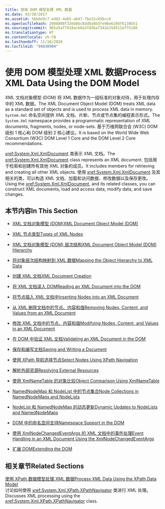 ```yaml
---
title: 使用 DOM 模型处理 XML 数据
ms.date: 03/30/2017
ms.assetid: 56b6e9c7-ed82-4a65-a647-7be32c83bcc8
ms.openlocfilehash: 2608008f33eb8bc0dd0a9b5fe96e619df6138b51
ms.sourcegitcommit: 965a5af7918acb0a3fd3baf342e15d511ef75188
ms.translationtype: HT
ms.contentlocale: zh-CN
ms.lasthandoff: 11/18/2020
ms.locfileid: "94830904"
---
```

# <a name="process-xml-data-using-the-dom-model"></a><span data-ttu-id="ac04c-102">使用 DOM 模型处理 XML 数据</span><span class="sxs-lookup"><span data-stu-id="ac04c-102">Process XML Data Using the DOM Model</span></span>
<span data-ttu-id="ac04c-103">XML 文档对象模型 (DOM) 将 XML 数据作为一组标准的对象对待，用于处理内存中的 XML 数据。</span><span class="sxs-lookup"><span data-stu-id="ac04c-103">The XML Document Object Model (DOM) treats XML data as a standard set of objects and is used to process XML data in memory.</span></span> <span data-ttu-id="ac04c-104">`System.Xml` 命名空间提供 XML 文档、片断、节点或节点集的编程表示形式。</span><span class="sxs-lookup"><span data-stu-id="ac04c-104">The `System.Xml` namespace provides a programmatic representation of XML documents, fragments, nodes, or node-sets.</span></span> <span data-ttu-id="ac04c-105">基于万维网联合会 (W3C) DOM 级别 1 核心和 DOM 级别 2 核心建议。</span><span class="sxs-lookup"><span data-stu-id="ac04c-105">It is based on the World Wide Web Consortium (W3C) DOM Level 1 Core and the DOM Level 2 Core recommendations.</span></span>  
  
 <span data-ttu-id="ac04c-106"><xref:System.Xml.XmlDocument> 类表示 XML 文档。</span><span class="sxs-lookup"><span data-stu-id="ac04c-106">The <xref:System.Xml.XmlDocument> class represents an XML document.</span></span> <span data-ttu-id="ac04c-107">包括用于检索和创建所有其他 XML 对象的成员。</span><span class="sxs-lookup"><span data-stu-id="ac04c-107">It includes members for retrieving and creating all other XML objects.</span></span> <span data-ttu-id="ac04c-108">使用 <xref:System.Xml.XmlDocument> 及其相关的类，可以构造 XML 文档、加载和访问数据、修改数据以及保存更改。</span><span class="sxs-lookup"><span data-stu-id="ac04c-108">Using the <xref:System.Xml.XmlDocument>, and its related classes, you can construct XML documents, load and access data, modify data, and save changes.</span></span>  
  
## <a name="in-this-section"></a><span data-ttu-id="ac04c-109">本节内容</span><span class="sxs-lookup"><span data-stu-id="ac04c-109">In This Section</span></span>  
  
- [<span data-ttu-id="ac04c-110">XML 文档对象模型 (DOM)</span><span class="sxs-lookup"><span data-stu-id="ac04c-110">XML Document Object Model (DOM)</span></span>](xml-document-object-model-dom.md)  
  
- [<span data-ttu-id="ac04c-111">XML 节点类型</span><span class="sxs-lookup"><span data-stu-id="ac04c-111">Types of XML Nodes</span></span>](types-of-xml-nodes.md)  
  
- [<span data-ttu-id="ac04c-112">XML 文档对象模型 (DOM) 层次结构</span><span class="sxs-lookup"><span data-stu-id="ac04c-112">XML Document Object Model (DOM) Hierarchy</span></span>](xml-document-object-model-dom-hierarchy.md)  
  
- [<span data-ttu-id="ac04c-113">将对象层次结构映射到 XML 数据</span><span class="sxs-lookup"><span data-stu-id="ac04c-113">Mapping the Object Hierarchy to XML Data</span></span>](mapping-the-object-hierarchy-to-xml-data.md)  
  
- [<span data-ttu-id="ac04c-114">创建 XML 文档</span><span class="sxs-lookup"><span data-stu-id="ac04c-114">XML Document Creation</span></span>](xml-document-creation.md)  
  
- [<span data-ttu-id="ac04c-115">将 XML 文档读入 DOM</span><span class="sxs-lookup"><span data-stu-id="ac04c-115">Reading an XML Document into the DOM</span></span>](reading-an-xml-document-into-the-dom.md)  
  
- [<span data-ttu-id="ac04c-116">将节点插入 XML 文档中</span><span class="sxs-lookup"><span data-stu-id="ac04c-116">Inserting Nodes into an XML Document</span></span>](inserting-nodes-into-an-xml-document.md)  
  
- [<span data-ttu-id="ac04c-117">从 XML 删除文档中的节点、内容和值</span><span class="sxs-lookup"><span data-stu-id="ac04c-117">Removing Nodes, Content, and Values from an XML Document</span></span>](removing-nodes-content-and-values-from-an-xml-document.md)  
  
- [<span data-ttu-id="ac04c-118">修改 XML 文档中的节点、内容和值</span><span class="sxs-lookup"><span data-stu-id="ac04c-118">Modifying Nodes, Content, and Values in an XML Document</span></span>](modifying-nodes-content-and-values-in-an-xml-document.md)  
  
- [<span data-ttu-id="ac04c-119">在 DOM 中验证 XML 文档</span><span class="sxs-lookup"><span data-stu-id="ac04c-119">Validating an XML Document in the DOM</span></span>](validating-an-xml-document-in-the-dom.md)  
  
- [<span data-ttu-id="ac04c-120">保存和编写文档</span><span class="sxs-lookup"><span data-stu-id="ac04c-120">Saving and Writing a Document</span></span>](saving-and-writing-a-document.md)  
  
- [<span data-ttu-id="ac04c-121">使用 XPath 导航选择节点</span><span class="sxs-lookup"><span data-stu-id="ac04c-121">Select Nodes Using XPath Navigation</span></span>](select-nodes-using-xpath-navigation.md)  
  
- [<span data-ttu-id="ac04c-122">解析外部资源</span><span class="sxs-lookup"><span data-stu-id="ac04c-122">Resolving External Resources</span></span>](resolving-external-resources.md)  
  
- [<span data-ttu-id="ac04c-123">使用 XmlNameTable 的对象比较</span><span class="sxs-lookup"><span data-stu-id="ac04c-123">Object Comparison Using XmlNameTable</span></span>](object-comparison-using-xmlnametable.md)  
  
- [<span data-ttu-id="ac04c-124">NamedNodeMap 和 NodeList 中的节点集合</span><span class="sxs-lookup"><span data-stu-id="ac04c-124">Node Collections in NamedNodeMaps and NodeLists</span></span>](node-collections-in-namednodemaps-and-nodelists.md)  
  
- [<span data-ttu-id="ac04c-125">NodeList 和 NamedNodeMap 的动态更新</span><span class="sxs-lookup"><span data-stu-id="ac04c-125">Dynamic Updates to NodeLists and NamedNodeMaps</span></span>](dynamic-updates-to-nodelists-and-namednodemaps.md)  
  
- [<span data-ttu-id="ac04c-126">DOM 中的命名空间支持</span><span class="sxs-lookup"><span data-stu-id="ac04c-126">Namespace Support in the DOM</span></span>](namespace-support-in-the-dom.md)  
  
- [<span data-ttu-id="ac04c-127">使用 XmlNodeChangedEventArgs 的 XML 文档中的事件处理</span><span class="sxs-lookup"><span data-stu-id="ac04c-127">Event Handling in an XML Document Using the XmlNodeChangedEventArgs</span></span>](event-handling-in-an-xml-document-using-the-xmlnodechangedeventargs.md)  
  
- [<span data-ttu-id="ac04c-128">扩展 DOM</span><span class="sxs-lookup"><span data-stu-id="ac04c-128">Extending the DOM</span></span>](extending-the-dom.md)  
  
## <a name="related-sections"></a><span data-ttu-id="ac04c-129">相关章节</span><span class="sxs-lookup"><span data-stu-id="ac04c-129">Related Sections</span></span>  
 [<span data-ttu-id="ac04c-130">使用 XPath 数据模型处理 XML 数据</span><span class="sxs-lookup"><span data-stu-id="ac04c-130">Process XML Data Using the XPath Data Model</span></span>](process-xml-data-using-the-xpath-data-model.md)  
 <span data-ttu-id="ac04c-131">讨论如何使用 <xref:System.Xml.XPath.XPathNavigator> 类进行 XML 处理。</span><span class="sxs-lookup"><span data-stu-id="ac04c-131">Discusses XML processing using the <xref:System.Xml.XPath.XPathNavigator> class.</span></span>
